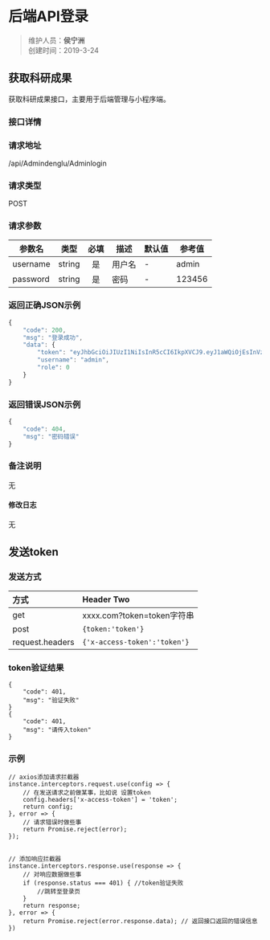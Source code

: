 # 后端API登录
>维护人员：**侯宁洲**  
>创建时间：2019-3-24

## 获取科研成果
获取科研成果接口，主要用于后端管理与小程序端。

### 接口详情
### 请求地址
/api/Admindenglu/Adminlogin

### 请求类型
POST

### 请求参数
| 参数名 | 类型 | 必填 | 描述 | 默认值 | 参考值 |
| ----- | :---: | :---: | --- | --- | --- |
| username    | string | 是  | 用户名 | -  | admin |
| password  | string | 是 | 密码 | - | 123456 |

### 返回正确JSON示例
```javascript
{
    "code": 200,
    "msg": "登录成功",
    "data": {
        "token": "eyJhbGciOiJIUzI1NiIsInR5cCI6IkpXVCJ9.eyJ1aWQiOjEsInVzZXJuYW1lIjoiYWRtaW4iLCJyb2xlIjowfQ.65CxTUycPIEmgundT3nY1DXAeoZdCzB0DIlj7BA8cWY",
        "username": "admin",
        "role": 0
    }
}
```
### 返回错误JSON示例
```javascript
{
    "code": 404,
    "msg": "密码错误"
}

```

### 备注说明
无

#### 修改日志
无


## 发送token

### 发送方式
| 方式 | Header Two     |
| :------------- | :------------- |
| get            | xxxx.com?token=token字符串      |
| post           | `{token:'token'}`             |
| request.headers | `{'x-access-token':'token'}` |


### token验证结果
```
{
    "code": 401,
    "msg": "验证失败"
}
{
    "code": 401,
    "msg": "请传入token"
}
```

### 示例
```
// axios添加请求拦截器
instance.interceptors.request.use(config => {
	// 在发送请求之前做某事，比如说 设置token
	config.headers['x-access-token'] = 'token';
	return config;
}, error => {
	// 请求错误时做些事
	return Promise.reject(error);
});


// 添加响应拦截器
instance.interceptors.response.use(response => {
	// 对响应数据做些事
	if (response.status === 401) { //token验证失败
        //跳转至登录页
	}
	return response;
}, error => {
	return Promise.reject(error.response.data); // 返回接口返回的错误信息
})

```
